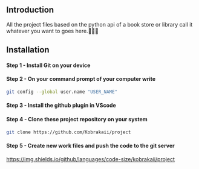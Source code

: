 ## Introduction
All the project files based on the python api of a book store or library call it whatever you want to goes here.:pinched_fingers::pinched_fingers::pinched_fingers:
## Installation
#### Step 1 - Install Git on your device
#### Step 2 - On your command prompt of your computer write 
```bash
git config --global user.name "USER_NAME"
```
#### Step 3 - Install the github plugin in VScode
#### Step 4 - Clone these project repository on your system
```bash
git clone https://github.com/Kobrakaii/project
```
#### Step 5 - Create new work files and push the code to the git server

https://img.shields.io/github/languages/code-size/kobrakaii/project

